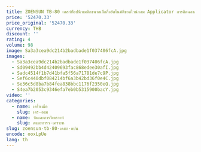 ```yaml
---
title: ZOENSUN TB-80 เดสก์ท็อปนิวเมติกขนาดเล็กกึ่งอัตโนมัติขวดไวน์กลม Applicator การติดฉลากเครื่องพิมพ์สติกเกอร์
price: '52470.33'
price_original: '52470.33'
currency: THB
discount: ''
rating: 4
volume: 98
image: Sa3a3cea9dc214b2badbade1f037406fcA.jpg
images:
  - Sa3a3cea9dc214b2badbade1f037406fcA.jpg
  - Sd09492bb4d42409693fac868edee30afI.jpg
  - Sadc4514f1b7d41bfa5f56a71781de7c9P.jpg
  - Sef6c440dbf084214bf6a3b42bd36f0e4C.jpg
  - Se36c5d8ba7b84fea838bbc1176f2350eQ.jpg
  - S4ea7b2053c9346efa7eb0b5315900bacY.jpg
video: ''
categories:
  - name: เครื่องมือ
    slug: เคร-องม
  - name: วัดและการวิเคราะห์
    slug: ดและการว-เคราะห
slug: zoensun-tb-80-เดสก-อปน
encode: ooxLpUe
lang: th
---
```

  